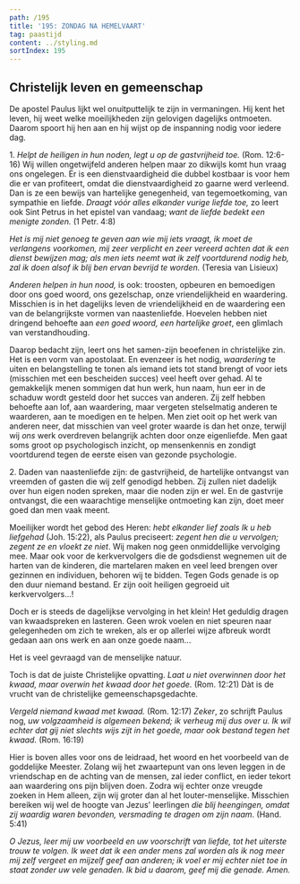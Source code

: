 ```yaml
---
path: /195
title: '195: ZONDAG NA HEMELVAART'
tag: paastijd
content: ../styling.md
sortIndex: 195
---
```


## Christelijk leven en gemeenschap

De apostel Paulus lijkt wel onuitputtelijk te zijn in vermaningen. Hij kent het leven, hij weet welke moeilijkheden zijn gelovigen dagelijks ontmoeten. Daarom spoort hij hen aan en hij wijst op de inspanning nodig voor iedere dag.

1\. _Helpt de heiligen in hun noden, legt u op de gastvrijheid toe._ (Rom. 12:6-16) Wij willen ongetwijfeld anderen helpen maar zo dikwijls komt hun vraag ons ongelegen. Er is een dienstvaardigheid die dubbel kostbaar is voor hem die er van profiteert, omdat die dienstvaardigheid zo gaarne werd verleend. Dan is ze een bewijs van hartelijke genegenheid, van tegemoetkoming, van sympathie en liefde. _Draagt vóór alles elkander vurige liefde toe,_ zo leert ook Sint Petrus in het epistel van vandaag; _want de liefde bedekt een menigte zonden._ (1 Petr. 4:8)

_Het is mij niet genoeg te geven aan wie mij iets vraagt, ik moet de verlangens voorkomen, mij zeer verplicht en zeer vereerd achten dat ik een dienst bewijzen mag; als men iets neemt wat ik zelf voortdurend nodig heb, zal ik doen alsof ik blij ben ervan bevrijd te worden._ (Teresia van Lisieux)

_Anderen helpen in hun nood,_ is ook: troosten, opbeuren en bemoedigen door ons goed woord, ons gezelschap, onze vriendelijkheid en waardering. Misschien is in het dagelijks leven de vriendelijkheid en de waardering een van de belangrijkste vormen van naastenliefde. Hoevelen hebben niet dringend behoefte aan _een goed woord, een hartelijke groet_, een glimlach van verstandhouding.

Daarop bedacht zijn, leert ons het samen-zijn beoefenen in christelijke zin. Het is een vorm van apostolaat. En evenzeer is het nodig, _waardering_ te uiten en belangstelling te tonen als iemand iets tot stand brengt of voor iets (misschien met een bescheiden succes) veel heeft over gehad. Al te gemakkelijk menen sommigen dat hun werk, hun naam, hun eer in de schaduw wordt gesteld door het succes van anderen. Zij zelf hebben behoefte aan lof, aan waardering, maar vergeten stelselmatig anderen te waarderen, aan te moedigen en te helpen. Men ziet ooit op het werk van anderen neer, dat misschien van veel groter waarde is dan het onze, terwijl wij _ons_ werk overdreven belangrijk achten door onze eigenliefde. Men gaat soms groot op psychologisch inzicht, op mensenkennis en zondigt voortdurend tegen de eerste eisen van gezonde psychologie.

2\. Daden van naastenliefde zijn: de gastvrijheid, de hartelijke ontvangst van vreemden of gasten die wij zelf genodigd hebben. Zij zullen niet dadelijk over hun eigen noden spreken, maar die noden zijn er wel. En de gastvrije ontvangst, die een waarachtige menselijke ontmoeting kan zijn, doet meer goed dan men vaak meent.

Moeilijker wordt het gebod des Heren: _hebt elkander lief zoals Ik u heb liefgehad_ (Joh. 15:22), als Paulus preciseert: _zegent hen die u vervolgen; zegent ze en vloekt ze niet_. Wij maken nog geen onmiddellijke vervolging mee. Maar ook voor de kerkvervolgers die de godsdienst wegnemen uit de harten van de kinderen, die martelaren maken en veel leed brengen over gezinnen en individuen, behoren wij te bidden. Tegen Gods genade is op den duur niemand bestand. Er zijn ooit heiligen gegroeid uit kerkvervolgers...!

Doch er is steeds de dagelijkse vervolging in het klein! Het geduldig dragen van kwaadspreken en lasteren. Geen wrok voelen en niet speuren naar gelegenheden om zich te wreken, als er op allerlei wijze afbreuk wordt gedaan aan ons werk en aan onze goede naam...

Het is veel gevraagd van de menselijke natuur.

Toch is dat de juiste Christelijke opvatting. _Laat u niet overwinnen door het kwaad, maar overwin het kwaad door het goede._ (Rom. 12:21) Dàt is de vrucht van de christelijke gemeenschapsgedachte.

_Vergeld niemand kwaad met kwaad._ (Rom. 12:17) _Zeker_, zo schrijft Paulus nog, _uw volgzaamheid is algemeen bekend; ik verheug mij dus over u. Ik wil echter dat gij niet slechts wijs zijt in het goede, maar ook bestand tegen het kwaad._ (Rom. 16:19)

Hier is boven alles voor ons de leidraad, het woord en het voorbeeld van de goddelijke Meester. Zolang wij het zwaartepunt van ons leven leggen in de vriendschap en de achting van de mensen, zal ieder conflict, en ieder tekort aan waardering ons pijn blijven doen. Zodra wij echter onze vreugde zoeken in Hem alleen, zijn wij groter dan al het louter-menselijke. Misschien bereiken wij wel de hoogte van Jezus' leerlingen _die blij heengingen, omdat zij waardig waren bevonden, versmading te dragen om zijn naam_. (Hand. 5:41)

_O Jezus, leer mij uw voorbeeld en uw voorschrift van liefde, tot het uiterste trouw te volgen. Ik weet dat ik een ander mens zal worden als ik nog meer mij zelf vergeet en mijzelf geef aan anderen; ik voel er mij echter niet toe in staat zonder uw vele genaden. Ik bid u daarom, geef mij die genade. Amen._
